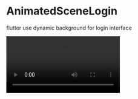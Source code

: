 # AnimatedSceneLogin
flutter use dynamic background for login interface

<video src="https://raw.githubusercontent.com/944095635/AnimatedSceneLogin/master/demo/夜晚.mp4" />

<video src="https://raw.githubusercontent.com/944095635/AnimatedSceneLogin/master/demo/科技风.mp4" />

<video src="https://raw.githubusercontent.com/944095635/AnimatedSceneLogin/master/demo/鱼儿游动.mp4" />

